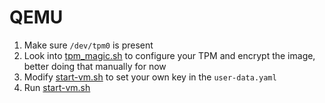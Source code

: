 # QEMU

 1. Make sure `/dev/tpm0` is present
 2. Look into [tpm_magic.sh](./tpm_magic.sh) to configure your TPM and encrypt the image, better doing that manually for now
 3. Modify [start-vm.sh](./start-vm.sh) to set your own key in the `user-data.yaml`
 4. Run [start-vm.sh](./start-vm.sh)
